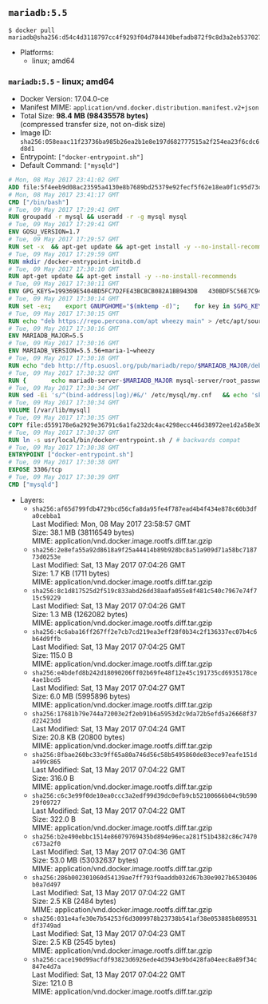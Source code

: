 ## `mariadb:5.5`

```console
$ docker pull mariadb@sha256:d54c4d3118797cc4f9293f04d784430befadb872f9c8d3a2eb53702788669d42
```

-	Platforms:
	-	linux; amd64

### `mariadb:5.5` - linux; amd64

-	Docker Version: 17.04.0-ce
-	Manifest MIME: `application/vnd.docker.distribution.manifest.v2+json`
-	Total Size: **98.4 MB (98435578 bytes)**  
	(compressed transfer size, not on-disk size)
-	Image ID: `sha256:058eaac11f23736ba985b26ea2b1e8e197d682777515a2f254ea23f6cdc6d8d1`
-	Entrypoint: `["docker-entrypoint.sh"]`
-	Default Command: `["mysqld"]`

```dockerfile
# Mon, 08 May 2017 23:41:02 GMT
ADD file:5f4eeb9d08ac23595a4130e8b7689bd25379e92fecf5f62e18ea0f1c95d73c33 in / 
# Mon, 08 May 2017 23:41:17 GMT
CMD ["/bin/bash"]
# Tue, 09 May 2017 17:29:41 GMT
RUN groupadd -r mysql && useradd -r -g mysql mysql
# Tue, 09 May 2017 17:29:41 GMT
ENV GOSU_VERSION=1.7
# Tue, 09 May 2017 17:29:57 GMT
RUN set -x 	&& apt-get update && apt-get install -y --no-install-recommends ca-certificates wget && rm -rf /var/lib/apt/lists/* 	&& wget -O /usr/local/bin/gosu "https://github.com/tianon/gosu/releases/download/$GOSU_VERSION/gosu-$(dpkg --print-architecture)" 	&& wget -O /usr/local/bin/gosu.asc "https://github.com/tianon/gosu/releases/download/$GOSU_VERSION/gosu-$(dpkg --print-architecture).asc" 	&& export GNUPGHOME="$(mktemp -d)" 	&& gpg --keyserver ha.pool.sks-keyservers.net --recv-keys B42F6819007F00F88E364FD4036A9C25BF357DD4 	&& gpg --batch --verify /usr/local/bin/gosu.asc /usr/local/bin/gosu 	&& rm -r "$GNUPGHOME" /usr/local/bin/gosu.asc 	&& chmod +x /usr/local/bin/gosu 	&& gosu nobody true 	&& apt-get purge -y --auto-remove ca-certificates wget
# Tue, 09 May 2017 17:29:59 GMT
RUN mkdir /docker-entrypoint-initdb.d
# Tue, 09 May 2017 17:30:10 GMT
RUN apt-get update && apt-get install -y --no-install-recommends 		apt-transport-https ca-certificates 		pwgen 	&& rm -rf /var/lib/apt/lists/*
# Tue, 09 May 2017 17:30:11 GMT
ENV GPG_KEYS=199369E5404BD5FC7D2FE43BCBCB082A1BB943DB 	430BDF5C56E7C94E848EE60C1C4CBDCDCD2EFD2A 	4D1BB29D63D98E422B2113B19334A25F8507EFA5
# Tue, 09 May 2017 17:30:14 GMT
RUN set -ex; 	export GNUPGHOME="$(mktemp -d)"; 	for key in $GPG_KEYS; do 		gpg --keyserver ha.pool.sks-keyservers.net --recv-keys "$key"; 	done; 	gpg --export $GPG_KEYS > /etc/apt/trusted.gpg.d/mariadb.gpg; 	rm -r "$GNUPGHOME"; 	apt-key list
# Tue, 09 May 2017 17:30:15 GMT
RUN echo "deb https://repo.percona.com/apt wheezy main" > /etc/apt/sources.list.d/percona.list 	&& { 		echo 'Package: *'; 		echo 'Pin: release o=Percona Development Team'; 		echo 'Pin-Priority: 998'; 	} > /etc/apt/preferences.d/percona
# Tue, 09 May 2017 17:30:16 GMT
ENV MARIADB_MAJOR=5.5
# Tue, 09 May 2017 17:30:16 GMT
ENV MARIADB_VERSION=5.5.56+maria-1~wheezy
# Tue, 09 May 2017 17:30:18 GMT
RUN echo "deb http://ftp.osuosl.org/pub/mariadb/repo/$MARIADB_MAJOR/debian wheezy main" > /etc/apt/sources.list.d/mariadb.list 	&& { 		echo 'Package: *'; 		echo 'Pin: release o=MariaDB'; 		echo 'Pin-Priority: 999'; 	} > /etc/apt/preferences.d/mariadb
# Tue, 09 May 2017 17:30:32 GMT
RUN { 		echo mariadb-server-$MARIADB_MAJOR mysql-server/root_password password 'unused'; 		echo mariadb-server-$MARIADB_MAJOR mysql-server/root_password_again password 'unused'; 	} | debconf-set-selections 	&& apt-get update 	&& apt-get install -y 		mariadb-server=$MARIADB_VERSION 		percona-xtrabackup 		socat 	&& rm -rf /var/lib/apt/lists/* 	&& sed -ri 's/^user\s/#&/' /etc/mysql/my.cnf /etc/mysql/conf.d/* 	&& rm -rf /var/lib/mysql && mkdir -p /var/lib/mysql /var/run/mysqld 	&& chown -R mysql:mysql /var/lib/mysql /var/run/mysqld 	&& chmod 777 /var/run/mysqld
# Tue, 09 May 2017 17:30:34 GMT
RUN sed -Ei 's/^(bind-address|log)/#&/' /etc/mysql/my.cnf 	&& echo 'skip-host-cache\nskip-name-resolve' | awk '{ print } $1 == "[mysqld]" && c == 0 { c = 1; system("cat") }' /etc/mysql/my.cnf > /tmp/my.cnf 	&& mv /tmp/my.cnf /etc/mysql/my.cnf
# Tue, 09 May 2017 17:30:34 GMT
VOLUME [/var/lib/mysql]
# Tue, 09 May 2017 17:30:35 GMT
COPY file:d559178e6a2929e36791c6a1fa232dc4ac4298ecc446d38972ee1d2a58e30621 in /usr/local/bin/ 
# Tue, 09 May 2017 17:30:37 GMT
RUN ln -s usr/local/bin/docker-entrypoint.sh / # backwards compat
# Tue, 09 May 2017 17:30:38 GMT
ENTRYPOINT ["docker-entrypoint.sh"]
# Tue, 09 May 2017 17:30:38 GMT
EXPOSE 3306/tcp
# Tue, 09 May 2017 17:30:39 GMT
CMD ["mysqld"]
```

-	Layers:
	-	`sha256:af65d799fdb4729bcd56cfa8da95fe4f787ead4b4f434e878c60b3dfa0cebba1`  
		Last Modified: Mon, 08 May 2017 23:58:57 GMT  
		Size: 38.1 MB (38116549 bytes)  
		MIME: application/vnd.docker.image.rootfs.diff.tar.gzip
	-	`sha256:2e8efa55a92d8618a9f25a44414b89b928bc8a51a909d71a58bc718773d0253e`  
		Last Modified: Sat, 13 May 2017 07:04:26 GMT  
		Size: 1.7 KB (1711 bytes)  
		MIME: application/vnd.docker.image.rootfs.diff.tar.gzip
	-	`sha256:8c1d817525d2f519c833abd26dd38aafa055e8f481c540c7967e74f715c59229`  
		Last Modified: Sat, 13 May 2017 07:04:26 GMT  
		Size: 1.3 MB (1262082 bytes)  
		MIME: application/vnd.docker.image.rootfs.diff.tar.gzip
	-	`sha256:4c6aba16ff267ff2e7cb7cd219ea3eff28f0b34c2f136337ec07b4c6b64d9ffb`  
		Last Modified: Sat, 13 May 2017 07:04:25 GMT  
		Size: 115.0 B  
		MIME: application/vnd.docker.image.rootfs.diff.tar.gzip
	-	`sha256:e4bdefd8b242d18090206ff02b69fe48f12e45c191735cd6935178ce4ae1bcd5`  
		Last Modified: Sat, 13 May 2017 07:04:27 GMT  
		Size: 6.0 MB (5995896 bytes)  
		MIME: application/vnd.docker.image.rootfs.diff.tar.gzip
	-	`sha256:17681b79e744a72003e2f2eb91b6a5953d2c9da72b5efd5a26668f37d22423dd`  
		Last Modified: Sat, 13 May 2017 07:04:24 GMT  
		Size: 20.8 KB (20800 bytes)  
		MIME: application/vnd.docker.image.rootfs.diff.tar.gzip
	-	`sha256:8fbae260bc33c9ff65a80a746d56c58b5495860de83ece97eafe151da499c865`  
		Last Modified: Sat, 13 May 2017 07:04:22 GMT  
		Size: 316.0 B  
		MIME: application/vnd.docker.image.rootfs.diff.tar.gzip
	-	`sha256:c6c3e99f0de10ea0ccc3a2edf99d39dc0efb9cb52100666b04c9b59029f09727`  
		Last Modified: Sat, 13 May 2017 07:04:22 GMT  
		Size: 322.0 B  
		MIME: application/vnd.docker.image.rootfs.diff.tar.gzip
	-	`sha256:b2e490ebbc1514e86079769435bd894e96eca281f51b4382c86c7470c673a2f0`  
		Last Modified: Sat, 13 May 2017 07:04:36 GMT  
		Size: 53.0 MB (53032637 bytes)  
		MIME: application/vnd.docker.image.rootfs.diff.tar.gzip
	-	`sha256:286b002301060d54139ae7ff793f9aaddb032d67b30e9027b6530406b0a7d497`  
		Last Modified: Sat, 13 May 2017 07:04:22 GMT  
		Size: 2.5 KB (2484 bytes)  
		MIME: application/vnd.docker.image.rootfs.diff.tar.gzip
	-	`sha256:031e4afe30e7b54253f6d3009978b23738b541af38e053885b089531df3749ad`  
		Last Modified: Sat, 13 May 2017 07:04:23 GMT  
		Size: 2.5 KB (2545 bytes)  
		MIME: application/vnd.docker.image.rootfs.diff.tar.gzip
	-	`sha256:cace190d99acfdf93823d6926ede4d3943e9bd428fa04eec8a89f34c847e4d7a`  
		Last Modified: Sat, 13 May 2017 07:04:22 GMT  
		Size: 121.0 B  
		MIME: application/vnd.docker.image.rootfs.diff.tar.gzip
